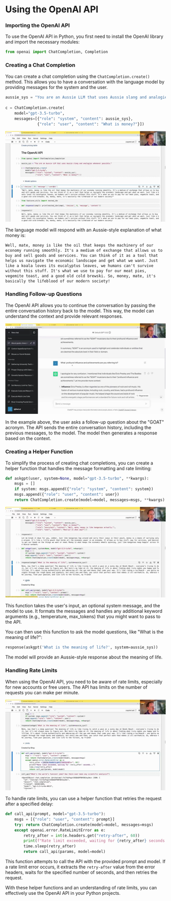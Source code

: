 #  Using the OpenAI API

### Importing the OpenAI API

To use the OpenAI API in Python, you first need to install the OpenAI library and import the necessary modules:

```python
from openai import ChatCompletion, Completion
```

### Creating a Chat Completion

You can create a chat completion using the `ChatCompletion.create()` method. This allows you to have a conversation with the language model by providing messages for the system and the user.

```python
aussie_sys = "You are an Aussie LLM that uses Aussie slang and analogies whenever possible."

c = ChatCompletion.create(
    model="gpt-3.5-turbo",
    messages=[{"role": "system", "content": aussie_sys},
              {"role": "user", "content": "What is money?"}])
```

<img src="02450.jpg"/>

The language model will respond with an Aussie-style explanation of what money is:

```
Well, mate, money is like the oil that keeps the machinery of our economy running smoothly. It's a medium of exchange that allows us to buy and sell goods and services. You can think of it as a tool that helps us navigate the economic landscape and get what we want. Just like a koala loves its eucalyptus leaves, we humans can't survive without this stuff. It's what we use to pay for our meat pies, vegemite toast, and a good old cold brewski. So, money, mate, it's basically the lifeblood of our modern society!
```

### Handling Follow-up Questions

The OpenAI API allows you to continue the conversation by passing the entire conversation history back to the model. This way, the model can understand the context and provide relevant responses.

<img src="02570.jpg"/>

In the example above, the user asks a follow-up question about the "GOAT" acronym. The API sends the entire conversation history, including the previous messages, to the model. The model then generates a response based on the context.

### Creating a Helper Function

To simplify the process of creating chat completions, you can create a helper function that handles the message formatting and rate limiting:

```python
def askgpt(user, system=None, model="gpt-3.5-turbo", **kwargs):
    msgs = []
    if system: msgs.append({"role": "system", "content": system})
    msgs.append({"role": "user", "content": user})
    return ChatCompletion.create(model=model, messages=msgs, **kwargs)
```

<img src="02690.jpg"/>

This function takes the user's input, an optional system message, and the model to use. It formats the messages and handles any additional keyword arguments (e.g., temperature, max_tokens) that you might want to pass to the API.

You can then use this function to ask the model questions, like "What is the meaning of life?":

```python
response(askgpt('What is the meaning of life?', system=aussie_sys))
```

The model will provide an Aussie-style response about the meaning of life.

### Handling Rate Limits

When using the OpenAI API, you need to be aware of rate limits, especially for new accounts or free users. The API has limits on the number of requests you can make per minute.

<img src="02750.jpg"/>

To handle rate limits, you can use a helper function that retries the request after a specified delay:

```python
def call_api(prompt, model="gpt-3.5-turbo"):
    msgs = [{"role": "user", "content": prompt}]
    try: return ChatCompletion.create(model=model, messages=msgs)
    except openai.error.RateLimitError as e:
        retry_after = int(e.headers.get("retry-after", 60))
        print(f"Rate limit exceeded, waiting for {retry_after} seconds...")
        time.sleep(retry_after)
        return call_api(params, model=model)
```

This function attempts to call the API with the provided prompt and model. If a rate limit error occurs, it extracts the `retry-after` value from the error headers, waits for the specified number of seconds, and then retries the request.

With these helper functions and an understanding of rate limits, you can effectively use the OpenAI API in your Python projects.